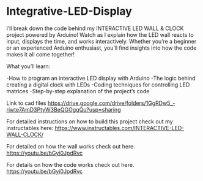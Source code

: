 # Integrative-LED-Display


I’ll break down the code behind my INTERACTIVE LED WALL & CLOCK project powered by Arduino! Watch as I explain how the LED wall reacts to input, displays the time, and works interactively. Whether you’re a beginner or an experienced Arduino enthusiast, you’ll find insights into how the code makes it all come together!

What you’ll learn:

-How to program an interactive LED display with Arduino
-The logic behind creating a digital clock with LEDs
-Coding techniques for controlling LED matrices
-Step-by-step explanation of the project’s code

Link to cad files
https://drive.google.com/drive/folders/1GgRDw5_-riwte7AmD3PtyW3BeQGOgqQu?usp=sharing

For detailed instructions on how to build this project check out my instructables here:
https://www.instructables.com/INTERACTIVE-LED-WALL-CLOCK/

For detailed on how the wall works check out here. 
https://youtu.be/bGyi0JpdRvc

For details on how the code works check out here.
https://youtu.be/bGyi0JpdRvc
